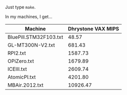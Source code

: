 Just type `make`.

In my machines, I get...

| Machine                | Dhrystone VAX MIPS |
|------------------------|--------------------|
| BluePill.STM32F103.txt | 48.57              |
| GL-MT300N-V2.txt       | 681.43             |
| RPI2.txt               | 1587.73            |
| OPiZero.txt            | 1679.89            |
| ICEIII.txt             | 2609.74            |
| AtomicPI.txt           | 4201.80            |
| MBAir.2012.txt         | 10926.47           |

